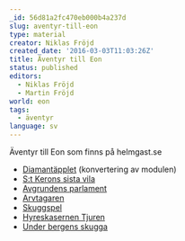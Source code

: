 ```yaml
---
_id: 56d81a2fc470eb000b4a237d
slug: aventyr-till-eon
type: material
creator: Niklas Fröjd
created_date: '2016-03-03T11:03:26Z'
title: Äventyr till Eon
status: published
editors:
  - Niklas Fröjd
  - Martin Fröjd
world: eon
tags:
  - äventyr
language: sv
---
```

Äventyr till Eon som finns på helmgast.se

* [Diamantäpplet](https://helmgast.se/helmgast/diamantapplet) (konvertering av modulen)
* [S:t Kerons sista vila](https://helmgast.se/helmgast/s-t-kerons-sista-vila)
* [Avgrundens parlament](https://helmgast.se/helmgast/avgrundens-parlament)
* [Arvtagaren](https://helmgast.se/helmgast/arvtagaren)
* [Skuggspel](https://helmgast.se/helmgast/skuggspel-eon-aventyr)
* [Hyreskasernen Tjuren](https://helmgast.se/eon/hyreskasernen-tjuren)
* [Under bergens skugga](https://helmgast.se/eon/under-bergens-skugga)
